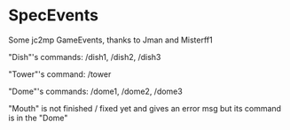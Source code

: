 SpecEvents
==========

Some jc2mp GameEvents, thanks to Jman and Misterff1  

"Dish"'s commands: /dish1, /dish2, /dish3

"Tower"'s command: /tower

"Dome"'s commands: /dome1, /dome2, /dome3

"Mouth" is not finished / fixed yet and gives an error msg but its command is in the "Dome" 
